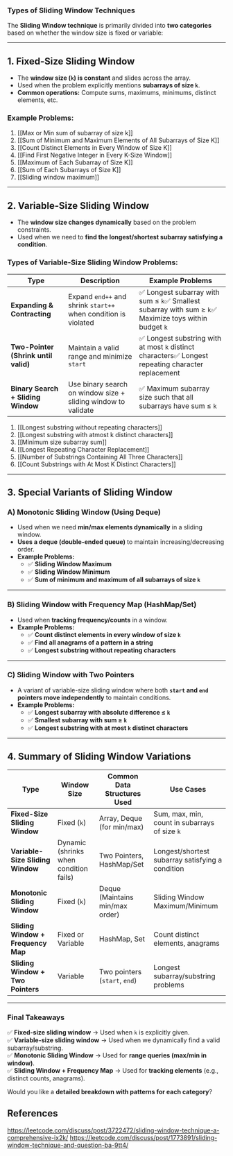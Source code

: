 ### **Types of Sliding Window Techniques**

The **Sliding Window technique** is primarily divided into **two categories** based on whether the window size is fixed or variable:

---

## **1. Fixed-Size Sliding Window**

- The **window size (`k`) is constant** and slides across the array.
- Used when the problem explicitly mentions **subarrays of size `k`**.
- **Common operations:** Compute sums, maximums, minimums, distinct elements, etc.

### **Example Problems:**
1. [[Max or Min sum of subarray of size k]]
2. [[Sum of Minimum and Maximum Elements of All Subarrays of Size K]]
3. [[Count Distinct Elements in Every Window of Size K]]
4. [[Find First Negative Integer in Every K-Size Window]]
5. [[Maximum of Each Subarray of Size K]]
6. [[Sum of Each Subarrays of Size K]]
7. [[Sliding window maximum]]


---

## **2. Variable-Size Sliding Window**

- The **window size changes dynamically** based on the problem constraints.
- Used when we need to **find the longest/shortest subarray satisfying a condition**.

### **Types of Variable-Size Sliding Window Problems:**

|**Type**|**Description**|**Example Problems**|
|---|---|---|
|**Expanding & Contracting**|Expand `end++` and shrink `start++` when condition is violated|✅ Longest subarray with sum ≤ `k`✅ Smallest subarray with sum ≥ `k`✅ Maximize toys within budget `k`|
|**Two-Pointer (Shrink until valid)**|Maintain a valid range and minimize `start`|✅ Longest substring with at most `k` distinct characters✅ Longest repeating character replacement|
|**Binary Search + Sliding Window**|Use binary search on window size + sliding window to validate|✅ Maximum subarray size such that all subarrays have sum ≤ `k`|
1. [[Longest substring without repeating characters]]
2. [[Longest substring with atmost k distinct characters]]
3. [[Minimum size subarray sum]]
4. [[Longest Repeating Character Replacement]]
5. [[Number of Substrings Containing All Three Characters]]
6. [[Count Substrings with At Most K Distinct Characters]]
---

## **3. Special Variants of Sliding Window**

### **A) Monotonic Sliding Window (Using Deque)**

- Used when we need **min/max elements dynamically** in a sliding window.
- **Uses a deque (double-ended queue)** to maintain increasing/decreasing order.
- **Example Problems:**
    - ✅ **Sliding Window Maximum**
    - ✅ **Sliding Window Minimum**
    - ✅ **Sum of minimum and maximum of all subarrays of size `k`**

---

### **B) Sliding Window with Frequency Map (HashMap/Set)**

- Used when **tracking frequency/counts** in a window.
- **Example Problems:**
    - ✅ **Count distinct elements in every window of size `k`**
    - ✅ **Find all anagrams of a pattern in a string**
    - ✅ **Longest substring without repeating characters**

---

### **C) Sliding Window with Two Pointers**

- A variant of variable-size sliding window where both **`start` and `end` pointers move independently** to maintain conditions.
- **Example Problems:**
    - ✅ **Longest subarray with absolute difference ≤ `k`**
    - ✅ **Smallest subarray with sum ≥ `k`**
    - ✅ **Longest substring with at most `k` distinct characters**

---

## **4. Summary of Sliding Window Variations**

|**Type**|**Window Size**|**Common Data Structures Used**|**Use Cases**|
|---|---|---|---|
|**Fixed-Size Sliding Window**|Fixed (`k`)|Array, Deque (for min/max)|Sum, max, min, count in subarrays of size `k`|
|**Variable-Size Sliding Window**|Dynamic (shrinks when condition fails)|Two Pointers, HashMap/Set|Longest/shortest subarray satisfying a condition|
|**Monotonic Sliding Window**|Fixed (`k`)|Deque (Maintains min/max order)|Sliding Window Maximum/Minimum|
|**Sliding Window + Frequency Map**|Fixed or Variable|HashMap, Set|Count distinct elements, anagrams|
|**Sliding Window + Two Pointers**|Variable|Two pointers (`start`, `end`)|Longest subarray/substring problems|

---

### **Final Takeaways**

✅ **Fixed-size sliding window** → Used when `k` is explicitly given.  
✅ **Variable-size sliding window** → Used when we dynamically find a valid subarray/substring.  
✅ **Monotonic Sliding Window** → Used for **range queries (max/min in window)**.  
✅ **Sliding Window + Frequency Map** → Used for **tracking elements** (e.g., distinct counts, anagrams).

Would you like a **detailed breakdown with patterns for each category**?


## References
https://leetcode.com/discuss/post/3722472/sliding-window-technique-a-comprehensive-ix2k/
https://leetcode.com/discuss/post/1773891/sliding-window-technique-and-question-ba-9tt4/